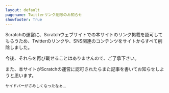 ```yaml
---
layout: default
pagename: Twitterリンク削除のお知らせ
showfooter: True
---
```

Scratchの運営に、Scratchウェブサイトでの本サイトのリンク掲載を認可してもらうため、Twitterのリンクや、SNS関連のコンテンツをサイトからすべて削除しました。

今後、それらを再び載せることはありませんので、ご了承下さい。

また、本サイトがScratchの運営に認可されたらまた記事を書いてお知らせしようと思います。

<div style="font-size:12px;">サイドバーがさみしくなったなぁ…</div>